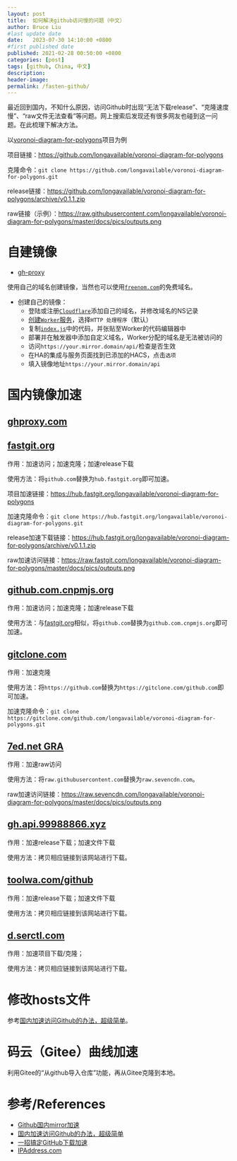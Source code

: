 ```yaml
---
layout: post
title:  如何解决github访问慢的问题（中文）
author: Bruce Liu
#last update date
date:   2023-07-30 14:10:00 +0800
#first published date
published: 2021-02-28 00:50:00 +0800
categories: [post]
tags: [github, China, 中文]
description: 
header-image: 
permalink: /fasten-github/
---
```

最近回到国内，不知什么原因，访问Github时出现“无法下载release”、“克隆速度慢”、“raw文件无法查看”等问题。网上搜索后发现还有很多网友也碰到这一问题。在此梳理下解决方法。
<!--the above is the excerpt-->
<!--more-->
<!--the following is the text-->

以[voronoi-diagram-for-polygons]项目为例

项目链接：<https://github.com/longavailable/voronoi-diagram-for-polygons>

克隆命令：`git clone https://github.com/longavailable/voronoi-diagram-for-polygons.git`

release链接：<https://github.com/longavailable/voronoi-diagram-for-polygons/archive/v0.1.1.zip>

raw链接（示例）：<https://raw.githubusercontent.com/longavailable/voronoi-diagram-for-polygons/master/docs/pics/outputs.png>

# 自建镜像

- [gh-proxy](https://github.com/hacs-china/gh-proxy)

使用自己的域名创建镜像，当然也可以使用[`freenom.com`](https://freenom.com)的免费域名。

- 创建自己的镜像：
  - 登陆或注册[`Cloudflare`](https://cloudflare.com)添加自己的域名，并修改域名的NS记录
  - [创建`Worker`服务](https://dash.cloudflare.com/?account=workers)，选择`HTTP 处理程序`（默认）
  - 复制[`index.js`](https://raw.githubusercontent.com/hacs-china/gh-proxy/master/index.js)中的代码，并张贴至Worker的代码编辑器中
  - 部署并在触发器中添加自定义域名，Worker分配的域名是无法被访问的
  - 访问`https://your.mirror.domain/api/`检查是否生效
  - 在HA的集成与服务页面找到已添加的HACS，点击`选项`
  - 填入镜像地址`https://your.mirror.domain/api`

# 国内镜像加速

## [ghproxy.com]

## [fastgit.org]

作用：加速访问；加速克隆；加速release下载

使用方法：将`github.com`替换为`hub.fastgit.org`即可加速。

项目加速链接：<https://hub.fastgit.org/longavailable/voronoi-diagram-for-polygons>

加速克隆命令：`git clone https://hub.fastgit.org/longavailable/voronoi-diagram-for-polygons.git`

release加速下载链接：<https://hub.fastgit.org/longavailable/voronoi-diagram-for-polygons/archive/v0.1.1.zip>

raw加速访问链接：<https://raw.fastgit.com/longavailable/voronoi-diagram-for-polygons/master/docs/pics/outputs.png>


## [github.com.cnpmjs.org]

作用：加速访问；加速克隆；加速release下载

使用方法：与[fastgit.org]相似，将`github.com`替换为`github.com.cnpmjs.org`即可加速。


## [gitclone.com]

作用：加速克隆

使用方法：将`https://github.com`替换为`https://gitclone.com/github.com`即可加速。

加速克隆命令：`git clone https://gitclone.com/github.com/longavailable/voronoi-diagram-for-polygons.git`


## [7ed.net GRA]

作用：加速raw访问

使用方法：将`raw.githubusercontent.com`替换为`raw.sevencdn.com`。

raw加速访问链接：<https://raw.sevencdn.com/longavailable/voronoi-diagram-for-polygons/master/docs/pics/outputs.png>


## [gh.api.99988866.xyz]

作用：加速release下载；加速文件下载

使用方法：拷贝相应链接到该网站进行下载。


## [toolwa.com/github]

作用：加速release下载；加速文件下载

使用方法：拷贝相应链接到该网站进行下载。


## [d.serctl.com]

作用：加速项目下载/克隆；

使用方法：拷贝相应链接到该网站进行下载。


# 修改hosts文件

参考[国内加速访问Github的办法，超级简单](https://blog.csdn.net/qianglei6077/article/details/90051554)。


# 码云（Gitee）曲线加速

利用Gitee的“从github导入仓库”功能，再从Gitee克隆到本地。


# 参考/References

- [Github国内mirror加速](https://blog.csdn.net/networken/article/details/105122778)
- [国内加速访问Github的办法，超级简单](https://blog.csdn.net/qianglei6077/article/details/90051554)
- [一招搞定GitHub下载加速](https://zhuanlan.zhihu.com/p/112697807)
- [IPAddress.com](http://ipaddress.com/)

<!--helping links-->
[voronoi-diagram-for-polygons]: https://github.com/longavailable/voronoi-diagram-for-polygons
[fastgit.org]: https://doc.fastgit.org/en-us/#about-fastgit
[gitclone.com]: https://www.gitclone.com/
[github.com.cnpmjs.org]: https://github.com.cnpmjs.org/
[7ed.net GRA]: https://7ed.net/gra/
[gh.api.99988866.xyz]: https://gh.api.99988866.xyz/
[toolwa.com/github]: https://toolwa.com/github/
[d.serctl.com]: https://d.serctl.com/
[ghproxy.com]: https://ghproxy.com






